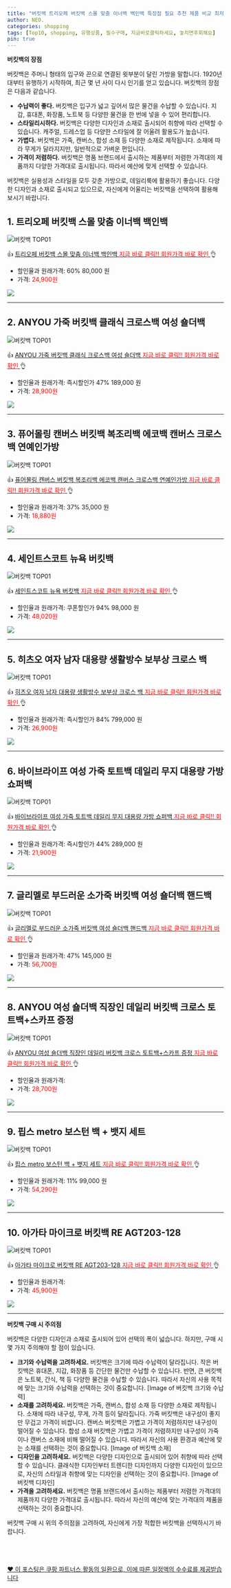 ```yaml
---
title: "버킷백 트리오페 버킷백 스몰 맞춤 이너백 백인백 특장점 필요 추천 제품 비교 최저 가격 비교 장점 구매 후기 구매평"
author: NEO.
categories: shopping
tags: [Top10, shopping, 유행상품, 필수구매, 지금바로클릭하세요, 놓치면후회해요]
pin: true
---
```

**버킷백의 장점**

버킷백은 주머니 형태의 입구와 끈으로 연결된 윗부분이 달린 가방을 말합니다. 1920년대부터 유행하기 시작하여, 최근 몇 년 사이 다시 인기를 얻고 있습니다. 버킷백의 장점은 다음과 같습니다.

* **수납력이 좋다.** 버킷백은 입구가 넓고 깊어서 많은 물건을 수납할 수 있습니다. 지갑, 휴대폰, 화장품, 노트북 등 다양한 물건을 한 번에 넣을 수 있어 편리합니다.
* **스타일리시하다.** 버킷백은 다양한 디자인과 소재로 출시되어 취향에 따라 선택할 수 있습니다. 캐주얼, 드레스업 등 다양한 스타일에 잘 어울려 활용도가 높습니다.
* **가볍다.** 버킷백은 가죽, 캔버스, 합성 소재 등 다양한 소재로 제작됩니다. 소재에 따라 무게가 달라지지만, 일반적으로 가벼운 편입니다.
* **가격이 저렴하다.** 버킷백은 명품 브랜드에서 출시하는 제품부터 저렴한 가격대의 제품까지 다양한 가격대로 출시됩니다. 따라서 예산에 맞게 선택할 수 있습니다.

버킷백은 실용성과 스타일을 모두 갖춘 가방으로, 데일리룩에 활용하기 좋습니다. 다양한 디자인과 소재로 출시되고 있으므로, 자신에게 어울리는 버킷백을 선택하여 활용해 보시기 바랍니다.

   

## 1. 트리오페 버킷백 스몰 맞춤 이너백 백인백

![버킷백 TOP01](https://thumbnail6.coupangcdn.com/thumbnails/remote/490x490ex/image/vendor_inventory/729a/db795a48b8704a74dc47928095df5c00c07a0351dae3febe67bade8aa6c2.png)


👍 [트리오페 버킷백 스몰 맞춤 이너백 백인백 <font color=red> 지금 바로 클릭!! 회원가격 바로 확인 </font> ](https://link.coupang.com/re/AFFSDP?lptag=AF3617701&subid=GithubCoopas&pageKey=7743841793&traceid=V0-153&itemId=20841226452&vendorItemId=87908955696) 👌 


- 할인율과 원래가격: 60%  80,000   원
- 가격: <span style='color:red'>24,900원</span>

[![](/discount_price.png)](https://link.coupang.com/re/AFFSDP?lptag=AF3617701&subid=GithubCoopas&pageKey=7743841793&traceid=V0-153&itemId=20841226452&vendorItemId=87908955696)

---


   

## 2. ANYOU 가죽 버킷백 클래식 크로스백 여성 숄더백

![버킷백 TOP01](https://thumbnail9.coupangcdn.com/thumbnails/remote/490x490ex/image/vendor_inventory/c3ba/7cf71046bbdb9897baba669cdc059e8345b96fd12876954579d97b2afa64.jpg)


👍 [ANYOU 가죽 버킷백 클래식 크로스백 여성 숄더백 <font color=red> 지금 바로 클릭!! 회원가격 바로 확인 </font> ](https://link.coupang.com/re/AFFSDP?lptag=AF3617701&subid=GithubCoopas&pageKey=7723180751&traceid=V0-153&itemId=20733029556&vendorItemId=87803616189) 👌 


- 할인율과 원래가격: 즉시할인가 47%  189,000   원
- 가격: <span style='color:red'>28,900원</span>

[![](/discount_price.png)](https://link.coupang.com/re/AFFSDP?lptag=AF3617701&subid=GithubCoopas&pageKey=7723180751&traceid=V0-153&itemId=20733029556&vendorItemId=87803616189)

---


   

## 3. 퓨어몰링 캔버스 버킷백 복조리백 에코백 캔버스 크로스백 연예인가방

![버킷백 TOP01](https://thumbnail8.coupangcdn.com/thumbnails/remote/490x490ex/image/vendor_inventory/7b42/fb9cda05d9d56182abba6eccd690ccd9c1cbc0178a094df2870dba8a38e4.png)


👍 [퓨어몰링 캔버스 버킷백 복조리백 에코백 캔버스 크로스백 연예인가방 <font color=red> 지금 바로 클릭!! 회원가격 바로 확인 </font> ](https://link.coupang.com/re/AFFSDP?lptag=AF3617701&subid=GithubCoopas&pageKey=7419956357&traceid=V0-153&itemId=19245350593&vendorItemId=86361469036) 👌 


- 할인율과 원래가격: 37%  35,000   원
- 가격: <span style='color:red'>18,880원</span>

[![](/discount_price.png)](https://link.coupang.com/re/AFFSDP?lptag=AF3617701&subid=GithubCoopas&pageKey=7419956357&traceid=V0-153&itemId=19245350593&vendorItemId=86361469036)

---


   

## 4. 세인트스코트 뉴욕 버킷백

![버킷백 TOP01](https://thumbnail9.coupangcdn.com/thumbnails/remote/490x490ex/image/retail/images/2022/02/18/17/4/fa31ca37-5dd6-473b-9190-91b0b9b94861.jpg)


👍 [세인트스코트 뉴욕 버킷백 <font color=red> 지금 바로 클릭!! 회원가격 바로 확인 </font> ](https://link.coupang.com/re/AFFSDP?lptag=AF3617701&subid=GithubCoopas&pageKey=2092678784&traceid=V0-153&itemId=3554834024&vendorItemId=80606017925) 👌 


- 할인율과 원래가격: 쿠폰할인가 94%  98,000   원
- 가격: <span style='color:red'>48,020원</span>

[![](/discount_price.png)](https://link.coupang.com/re/AFFSDP?lptag=AF3617701&subid=GithubCoopas&pageKey=2092678784&traceid=V0-153&itemId=3554834024&vendorItemId=80606017925)

---


   

## 5. 히츠오 여자 남자 대용량 생활방수 보부상 크로스 백

![버킷백 TOP01](https://thumbnail6.coupangcdn.com/thumbnails/remote/490x490ex/image/vendor_inventory/933d/5d23e71ef5e1bb311a0124528b6b6b353ccf1876323d9c32c26b8377a99c.jpg)


👍 [히츠오 여자 남자 대용량 생활방수 보부상 크로스 백 <font color=red> 지금 바로 클릭!! 회원가격 바로 확인 </font> ](https://link.coupang.com/re/AFFSDP?lptag=AF3617701&subid=GithubCoopas&pageKey=7477063903&traceid=V0-153&itemId=19522547669&vendorItemId=86631156974) 👌 


- 할인율과 원래가격: 즉시할인가 84%  799,000   원
- 가격: <span style='color:red'>26,900원</span>

[![](/discount_price.png)](https://link.coupang.com/re/AFFSDP?lptag=AF3617701&subid=GithubCoopas&pageKey=7477063903&traceid=V0-153&itemId=19522547669&vendorItemId=86631156974)

---


   

## 6. 바이브라이프 여성 가죽 토트백 데일리 무지 대용량 가방 쇼퍼백

![버킷백 TOP01](https://thumbnail9.coupangcdn.com/thumbnails/remote/490x490ex/image/vendor_inventory/ee34/2a1f586e20cb8bb026f16b9766b53ef5c3643e28f0350e083022409d3b63.png)


👍 [바이브라이프 여성 가죽 토트백 데일리 무지 대용량 가방 쇼퍼백 <font color=red> 지금 바로 클릭!! 회원가격 바로 확인 </font> ](https://link.coupang.com/re/AFFSDP?lptag=AF3617701&subid=GithubCoopas&pageKey=7398831758&traceid=V0-153&itemId=19145747678&vendorItemId=86264912961) 👌 


- 할인율과 원래가격: 즉시할인가 44%  289,000   원
- 가격: <span style='color:red'>21,900원</span>

[![](/discount_price.png)](https://link.coupang.com/re/AFFSDP?lptag=AF3617701&subid=GithubCoopas&pageKey=7398831758&traceid=V0-153&itemId=19145747678&vendorItemId=86264912961)

---


   

## 7. 글리멜로 부드러운 소가죽 버킷백 여성 숄더백 핸드백

![버킷백 TOP01](https://thumbnail8.coupangcdn.com/thumbnails/remote/490x490ex/image/vendor_inventory/095d/11c1514d74aa31b027365c663061dbaed91da14e44dae961a12e1f14b5a0.jpg)


👍 [글리멜로 부드러운 소가죽 버킷백 여성 숄더백 핸드백 <font color=red> 지금 바로 클릭!! 회원가격 바로 확인 </font> ](https://link.coupang.com/re/AFFSDP?lptag=AF3617701&subid=GithubCoopas&pageKey=7681649535&traceid=V0-153&itemId=20519039833&vendorItemId=86553915643) 👌 


- 할인율과 원래가격: 47%  145,000   원
- 가격: <span style='color:red'>56,700원</span>

[![](/discount_price.png)](https://link.coupang.com/re/AFFSDP?lptag=AF3617701&subid=GithubCoopas&pageKey=7681649535&traceid=V0-153&itemId=20519039833&vendorItemId=86553915643)

---


   

## 8. ANYOU 여성 숄더백 직장인 데일리 버킷백 크로스 토트백+스카프 증정

![버킷백 TOP01](https://thumbnail7.coupangcdn.com/thumbnails/remote/490x490ex/image/vendor_inventory/5939/7c9446c6db3dcb28857f1d3e9a7daa5b8f182867fae232c644fd9b62750b.jpg)


👍 [ANYOU 여성 숄더백 직장인 데일리 버킷백 크로스 토트백+스카프 증정 <font color=red> 지금 바로 클릭!! 회원가격 바로 확인 </font> ](https://link.coupang.com/re/AFFSDP?lptag=AF3617701&subid=GithubCoopas&pageKey=7685274359&traceid=V0-153&itemId=20536514491&vendorItemId=87613222717) 👌 


- 할인율과 원래가격: 
- 가격: <span style='color:red'>28,700원</span>

[![](/discount_price.png)](https://link.coupang.com/re/AFFSDP?lptag=AF3617701&subid=GithubCoopas&pageKey=7685274359&traceid=V0-153&itemId=20536514491&vendorItemId=87613222717)

---


   

## 9. 핍스 metro 보스턴 백 + 뱃지 세트

![버킷백 TOP01](https://thumbnail6.coupangcdn.com/thumbnails/remote/490x490ex/image/retail/images/2023/07/28/17/2/475eae12-4b14-4c36-a05f-b700ff8d1f5c.jpg)


👍 [핍스 metro 보스턴 백 + 뱃지 세트 <font color=red> 지금 바로 클릭!! 회원가격 바로 확인 </font> ](https://link.coupang.com/re/AFFSDP?lptag=AF3617701&subid=GithubCoopas&pageKey=7495889426&traceid=V0-153&itemId=19611063540&vendorItemId=86718027465) 👌 


- 할인율과 원래가격: 11%  99,000   원
- 가격: <span style='color:red'>54,290원</span>

[![](/discount_price.png)](https://link.coupang.com/re/AFFSDP?lptag=AF3617701&subid=GithubCoopas&pageKey=7495889426&traceid=V0-153&itemId=19611063540&vendorItemId=86718027465)

---


   

## 10. 아가타 마이크로 버킷백 RE AGT203-128

![버킷백 TOP01](https://thumbnail10.coupangcdn.com/thumbnails/remote/490x490ex/image/retail/images/2023/04/21/14/4/05bb75d7-f8d5-4788-bb40-2d0851c1dde3.jpg)


👍 [아가타 마이크로 버킷백 RE AGT203-128 <font color=red> 지금 바로 클릭!! 회원가격 바로 확인 </font> ](https://link.coupang.com/re/AFFSDP?lptag=AF3617701&subid=GithubCoopas&pageKey=1898606133&traceid=V0-153&itemId=3225201657&vendorItemId=85740622103) 👌 


- 할인율과 원래가격: 
- 가격: <span style='color:red'>45,900원</span>

[![](/discount_price.png)](https://link.coupang.com/re/AFFSDP?lptag=AF3617701&subid=GithubCoopas&pageKey=1898606133&traceid=V0-153&itemId=3225201657&vendorItemId=85740622103)

---
**버킷백 구매 시 주의점**

버킷백은 다양한 디자인과 소재로 출시되어 있어 선택의 폭이 넓습니다. 하지만, 구매 시 몇 가지 주의해야 할 점이 있습니다.

* **크기와 수납력을 고려하세요.** 버킷백은 크기에 따라 수납력이 달라집니다. 작은 버킷백은 휴대폰, 지갑, 화장품 등 간단한 물건만 수납할 수 있습니다. 반면, 큰 버킷백은 노트북, 간식, 책 등 다양한 물건을 수납할 수 있습니다. 따라서 자신의 사용 목적에 맞는 크기와 수납력을 선택하는 것이 중요합니다.
[Image of 버킷백 크기와 수납력]
* **소재를 고려하세요.** 버킷백은 가죽, 캔버스, 합성 소재 등 다양한 소재로 제작됩니다. 소재에 따라 내구성, 무게, 가격 등이 달라집니다. 가죽 버킷백은 내구성이 좋지만 무겁고 가격이 비쌉니다. 캔버스 버킷백은 가볍고 가격이 저렴하지만 내구성이 떨어질 수 있습니다. 합성 소재 버킷백은 가볍고 가격이 저렴하지만 내구성이 가죽이나 캔버스 소재에 비해 떨어질 수 있습니다. 따라서 자신의 사용 환경과 예산에 맞는 소재를 선택하는 것이 중요합니다.
[Image of 버킷백 소재]
* **디자인을 고려하세요.** 버킷백은 다양한 디자인으로 출시되어 있어 취향에 따라 선택할 수 있습니다. 클래식한 디자인부터 트렌디한 디자인까지 다양한 디자인이 있으므로, 자신의 스타일과 취향에 맞는 디자인을 선택하는 것이 중요합니다.
[Image of 버킷백 디자인]
* **가격을 고려하세요.** 버킷백은 명품 브랜드에서 출시하는 제품부터 저렴한 가격대의 제품까지 다양한 가격대로 출시됩니다. 따라서 자신의 예산에 맞는 가격대의 제품을 선택하는 것이 중요합니다.

버킷백 구매 시 위의 주의점을 고려하여, 자신에게 가장 적합한 버킷백을 선택하시기 바랍니다.<br><br><br><br><br> [ ❤  이 포스팅은 쿠팡 파트너스 활동의 일환으로, 이에 따른 일정액의 수수료를 제공받습니다](https://link.coupang.com/a/bcEFyh)